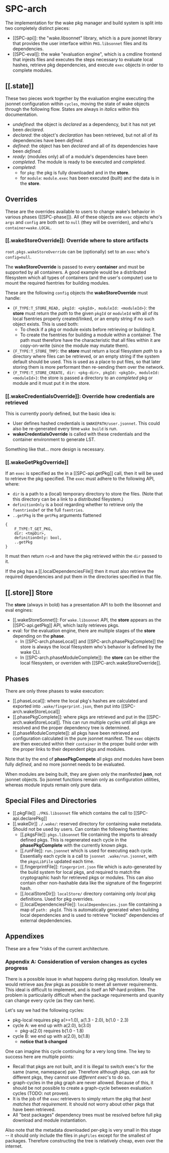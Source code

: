 # SPC-arch
The implementation for the wake pkg manager and build system is split into two
completely distinct pieces:

- [[SPC-api]]: the "wake.libsonnet" library, which is a pure jsonnet library
  that provides the user interface within `PKG.libsonnet` files and its
  dependencies.
- [[SPC-eval]]: the wake "evaluation engine", which is a cmdline frontend that
  injests files and executes the steps necessary to evaluate local hashes,
  retrieve pkg dependencies, and execute `exec` objects in order to complete
  modules.


## [[.state]]
These two pieces work together by the evaluation engine executing the jsonnet
configuration within `cycles`, moving the state of wake objects through
the following flow. States are always in _italics_ within this documentation.
- _undefined_: the object is _declared_ as a dependency, but it has not yet
  been _declared_.
- _declared_: the object's _declaration_ has been retrieved, but not all of its
  dependencies have been _defined_.
- _defined_: the object has ben _declared_ and all of its dependencies have been
  _defined_.
- _ready_: (modules only) all of a module's dependencies have been _completed_.
  The module is ready to be executed and _completed_.
- _completed_:
  - for `pkg`: the pkg is fully downloaded and in the **store**.
  - for `module`: `module.exec` has been executed (built) and the data is in
    the **store**.


## Overrides
These are the overrides available to users to change wake's behavior in various
phases ([[SPC-phase]]). All of these objects are `exec` objects who's `args`
and `config` are both set to `null` (they will be overriden), and who's
`container=wake.LOCAL`.

### [[.wakeStoreOverride]]: Override where to store artifacts

`root.pkgs.wakeStoreOverride` can be (optionally) set to an `exec` who's `config=null`.

The **wakeStoreOverride** is passed to every **container** and must be
supported by all containers. A good example would be a distributed filesystem
which all types of containers (and the user's computer) use to mount the
required fsentries for building modules.

These are the following `config` objects the **wakeStoreOverride** must handle:
- `{F_TYPE:T_STORE_READ, pkgId: <pkgId>, moduleId: <moduleId>}`: the **store** must
  return the _path_ to the given `pkgId` or `moduleId` with all of its local fsentries
  properly created/linked, or an empty string if no such object exists. This is
  used both:
  - To check if a pkg or module exists before retrieving or building it.
  - To create the fsentries for building a module within a container. The
    path must therefore have the characteristic that all files within it are
    copy-on-write (since the module may mutate them).
- `{F_TYPE:T_STORE_TMP}`: the **store** must return a local filesystem _path_ to
  a directory where files can be retrieved, or an empty string if the system
  default should be used. This is used as a place to put files, so that later
  storing  them is more performant then re-sending them over the network.
- `{F_TYPE:T_STORE_CREATE, dir: <pkg-dir>, pkgId: <pkgId>, moduleId:
  <moduleId>}`: the store is passed a directory to an _completed_ pkg or module
  and it must put it in the store.

### [[.wakeCredentialsOverride]]: Override how credentials are retrieved
This is currently poorly defined, but the basic idea is:

- User defines hashed credentials is `$WAKEPATH/user.jsonnet`. This could
  also be re-generated every time `wake build` is run.
- **wakeCredentialsOverride** is called with these credentials and the
  container environment to generate LST.

Something like that... more design is necessary.


### [[.wakeGetPkgOverride]]

If an `exec` is specified as the in a [[SPC-api.getPkg]] call, then it will be
used to retrieve the pkg specified. The `exec` must adhere to the following
API, where:

- `dir` is a path to a (local) temporary directory to store the files. (Note
  that this directory can be a link to a distributed fileystem.)
- `definitionOnly` is a bool regarding whether to retrieve only the
  `fsentriesDef` or the full `fsentries`.
- `..getPkg` is the `getPkg` arguments flattened

```
{
    F_TYPE:T_GET_PKG,
    dir: <tmpDir>,
    definitionOnly: bool,
    ..getPkg
}
```

It must then return `rc=0` and have the pkg retrieved within the `dir` passed to it.

If the pkg has a [[.localDependenciesFile]] then it must also retrieve the
required dependencies and put them in the directories specified in that file.


## [[.store]] Store
The **store** (always in bold) has a presentation API to both the libsonnet and
eval engines:

- [[.wakeStoreSonnet]]: For `wake.libsonnet` API, the **store** appears as the
  [[SPC-api.getPkg]] API, which lazily retrieves pkgs.
- eval: for the evaluation engine, there are multiple stages of the **store**
  depending on the **phase**.
  - In [[SPC-arch.phaseLocal]] and [[SPC-arch.phasePkgComplete]] the store is always
    the local filesystem who's behavior is defined by the wake CLI.
  - In [[SPC-arch.phaseModuleComplete]]: the **store** can be either the local
    filesystem, or overriden with [[SPC-arch.wakeStoreOverride]].


## Phases
There are only three phases to wake execution:

- [[.phaseLocal]]: where the local pkg's hashes are calculated and exported
  into `.wake/fingerprint.json`, then put into [[SPC-arch.wakeStoreLocal]]
- [[.phasePkgComplete]]: where pkgs are retrieved and put in the
  [[SPC-arch.wakeStoreLocal]]. This can run multiple cycles until all pkgs
  are resolved and the proper dependency tree is determined.
- [[.phaseModuleComplete]]: all pkgs have been retrieved and configuration calculated
  in the pure jsonnet manifest. The `exec` objects are then executed within
  their `container` in the proper build order with the proper links to their
  dependent pkgs and modules.

Note that by the end of **phasePkgCompete** all pkgs _and_ modules have been
fully _defined_, and no more jsonnet needs to be evaluated.

When modules are being built, they are given only the manifested **json**, not
jsonnet objects. So jsonnet functions remain only as configuration utilities,
whereas module inputs remain only pure data.

## Special Files and Directories

- [[.pkgFile]] `./PKG.libsonnet` file which contains the call to [[SPC-api.declarePkg]]
- [[.wakeDir]] `./.wake/`: reserved directory for containing wake metadata. Should
  not be used by users. Can contain the following fsentries:
  - [[.pkgsFile]]:  `pkgs.libsonnet` file containing the imports to already
    defined pkgs. This is regenerated each cycle in the **phasePkgComplete**
    with the currently known pkgs.
  - [[.runFile]]: `run.jsonnet` which is used for executing each cycle. Essentially
    each cycle is a call to `jsonnet .wake/run.jsonnet`, with the `pkgsLibFile`
    updated each time.
  - [[.fingerprintFile]]: `fingerprint.json` file which is auto-generated by
    the build system for local pkgs, and required to match the cryptographic
    hash for retrieved pkgs or modules. This can also contain other
    non-hashable data like the signature of the fingerprint hash.
  - [[.localStoreDir]]: `localStore/` directory containing only _local_ pkg
    definitions. Used for pkg overrides.
  - [[.localDependenciesFile]]: `localDependencies.json` file containing a map of
    `path: pkgId`. This is automatically generated when building local
    dependencies and is used to retrieve "locked" dependencies of external
    depdendencies.


## Appendixes
These are a few "risks of the current architecture.

### Appendix A: Consideration of version changes as cycles progress
There is a possible issue in what happens during pkg resolution. Ideally we would
retrieve aas _few_ pkgs as possible to meet all semver requirements. This ideal
is difficult to implement, and is itself an NP-hard problem. The problem is
particularily difficult when the package requirements and quanity can change
every cycle (as they can here).

Let's say we had the following cycles:

- pkg-local requires pkg a(>=1.0), a(1.3 - 2.0), b(1.0 - 2.3)
- cycle A: we end up with a(2.0), b(3.0)
  - pkg-a(2.0) requires b(1.0 - 1.8)
- cycle B: we end up with a(2.0), b(1.8)
  - **notice that b changed**

One can imagine this cycle continuing for a very long time. The key to success
here are multiple points:
- Recall that pkgs are not built, and it is illegal to switch exec's for the same
  (name, namespace) pair. Therefore although pkgs, can ask for different pkgs, they
  cannot use _different exec_'s to do so.
- graph-cycles in the pkg graph are never allowed. Because of this, it should be not
  possible to create a graph-cycle between evaluation cycles (TODO: not proven).
- It is the job of the `exec` retrievers to simply return the pkg that _best
  matches that requirement_. It should not worry about other pkgs that have
  been retrieved.
- All "best packages" dependency trees must be resolved before full pkg
  download
  and module instantiation.

Also note that the metadata downloaded per-pkg is very small in this stage --
it should only include the files in `pkgFiles` except for the smallest of
packages. Therefore constructing the tree is relatively cheap, even over the
internet.
